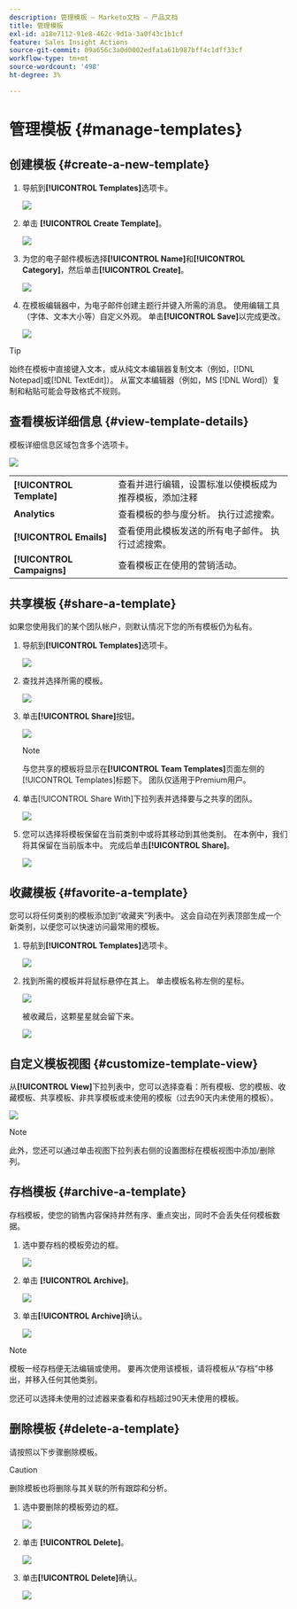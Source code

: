 ```yaml
---
description: 管理模板 — Marketo文档 — 产品文档
title: 管理模板
exl-id: a18e7112-91e8-462c-9d1a-3a0f43c1b1cf
feature: Sales Insight Actions
source-git-commit: 09a656c3a0d0002edfa1a61b987bff4c1dff33cf
workflow-type: tm+mt
source-wordcount: '498'
ht-degree: 3%

---
```


# 管理模板 {#manage-templates}

## 创建模板 {#create-a-new-template}

1. 导航到&#x200B;**[!UICONTROL Templates]**&#x200B;选项卡。

   ![](assets/manage-templates-1.png)

1. 单击 **[!UICONTROL Create Template]**。

   ![](assets/manage-templates-2.png)

1. 为您的电子邮件模板选择&#x200B;**[!UICONTROL Name]**&#x200B;和&#x200B;**[!UICONTROL Category]**，然后单击&#x200B;**[!UICONTROL Create]**。

   ![](assets/manage-templates-3.png)

1. 在模板编辑器中，为电子邮件创建主题行并键入所需的消息。 使用编辑工具（字体、文本大小等）自定义外观。 单击&#x200B;**[!UICONTROL Save]**&#x200B;以完成更改。

   ![](assets/manage-templates-4.png)

>[!TIP]
>
>始终在模板中直接键入文本，或从纯文本编辑器复制文本（例如，[!DNL Notepad]或[!DNL TextEdit]）。 从富文本编辑器（例如，MS [!DNL Word]）复制和粘贴可能会导致格式不规则。

## 查看模板详细信息 {#view-template-details}

模板详细信息区域包含多个选项卡。

![](assets/manage-templates-4a.png)

<table>
 <tr>
  <td><strong>[!UICONTROL Template]</strong></td>
  <td>查看并进行编辑，设置标准以使模板成为推荐模板，添加注释</td>
 </tr>
 <tr>
  <td><strong>Analytics</strong></td>
  <td>查看模板的参与度分析。 执行过滤搜索。</td>
 </tr>
 <tr>
  <td><strong>[!UICONTROL Emails]</strong></td>
  <td>查看使用此模板发送的所有电子邮件。 执行过滤搜索。</td>
 </tr>
 <tr>
  <td><strong>[!UICONTROL Campaigns]</strong></td>
  <td>查看模板正在使用的营销活动。</td>
 </tr>
</table>

## 共享模板 {#share-a-template}

如果您使用我们的某个团队帐户，则默认情况下您的所有模板仍为私有。

1. 导航到&#x200B;**[!UICONTROL Templates]**&#x200B;选项卡。

   ![](assets/manage-templates-5.png)

1. 查找并选择所需的模板。

   ![](assets/manage-templates-6.png)

1. 单击&#x200B;**[!UICONTROL Share]**&#x200B;按钮。

   ![](assets/manage-templates-7.png)

   >[!NOTE]
   >
   >与您共享的模板将显示在&#x200B;**[!UICONTROL Team Templates]**&#x200B;页面左侧的[!UICONTROL Templates]标题下。 团队仅适用于Premium用户。

1. 单击[!UICONTROL Share With]下拉列表并选择要与之共享的团队。

   ![](assets/manage-templates-8.png)

1. 您可以选择将模板保留在当前类别中或将其移动到其他类别。 在本例中，我们将其保留在当前版本中。 完成后单击&#x200B;**[!UICONTROL Share]**。

   ![](assets/manage-templates-9.png)

## 收藏模板 {#favorite-a-template}

您可以将任何类别的模板添加到“收藏夹”列表中。 这会自动在列表顶部生成一个新类别，以便您可以快速访问最常用的模板。

1. 导航到&#x200B;**[!UICONTROL Templates]**&#x200B;选项卡。

   ![](assets/manage-templates-10.png)

1. 找到所需的模板并将鼠标悬停在其上。 单击模板名称左侧的星标。

   ![](assets/manage-templates-11.png)

   被收藏后，这颗星星就会留下来。

   ![](assets/manage-templates-12.png)

## 自定义模板视图 {#customize-template-view}

从&#x200B;**[!UICONTROL View]**&#x200B;下拉列表中，您可以选择查看：所有模板、您的模板、收藏模板、共享模板、非共享模板或未使用的模板（过去90天内未使用的模板）。

![](assets/manage-templates-13.png)

>[!NOTE]
>
>此外，您还可以通过单击视图下拉列表右侧的设置图标在模板视图中添加/删除列。

## 存档模板 {#archive-a-template}

存档模板，使您的销售内容保持井然有序、重点突出，同时不会丢失任何模板数据。

1. 选中要存档的模板旁边的框。

   ![](assets/manage-templates-14.png)

1. 单击 **[!UICONTROL Archive]**。

   ![](assets/manage-templates-15.png)

1. 单击&#x200B;**[!UICONTROL Archive]**&#x200B;确认。

   ![](assets/manage-templates-16.png)

>[!NOTE]
>
>模板一经存档便无法编辑或使用。 要再次使用该模板，请将模板从“存档”中移出，并移入任何其他类别。

您还可以选择未使用的过滤器来查看和存档超过90天未使用的模板。

## 删除模板 {#delete-a-template}

请按照以下步骤删除模板。

>[!CAUTION]
>
>删除模板也将删除与其关联的所有跟踪和分析。

1. 选中要删除的模板旁边的框。

   ![](assets/manage-templates-17.png)

1. 单击 **[!UICONTROL Delete]**。

   ![](assets/manage-templates-18.png)

1. 单击&#x200B;**[!UICONTROL Delete]**&#x200B;确认。

   ![](assets/manage-templates-19.png)
